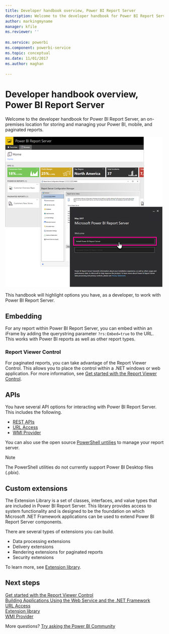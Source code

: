 ```yaml
---
title: Developer handbook overview, Power BI Report Server
description: Welcome to the developer handbook for Power BI Report Server, an on-premises location for storing and managing your Power BI, mobile, and paginated reports.
author: markingmyname
manager: kfile
ms.reviewer: ''

ms.service: powerbi
ms.component: powerbi-service
ms.topic: conceptual
ms.date: 11/01/2017
ms.author: maghan

---
```

# Developer handbook overview, Power BI Report Server
Welcome to the developer handbook for Power BI Report Server, an on-premises location for storing and managing your Power BI, mobile, and paginated reports.

![](media/developer-handbook-overview/admin-handbook.png)

This handbook will highlight options you have, as a developer, to work with Power BI Report Server.

## Embedding
For any report within Power BI Report Server, you can embed within an iFrame by adding the querystring parameter `?rs:Embed=true` to the URL. This works with Power BI reports as well as other report types.

### Report Viewer Control
For paginated reports, you can take advantage of the Report Viewer Control. This allows you to place the control within a .NET windows or web application. For more information, see [Get started with the Report Viewer Control](https://docs.microsoft.com/sql/reporting-services/application-integration/integrating-reporting-services-using-reportviewer-controls-get-started).

## APIs
You have several API options for interacting with Power BI Report Server. This includes the following.

* [REST APIs](rest-api.md)
* [URL Access](https://docs.microsoft.com/sql/reporting-services/url-access-ssrs)
* [WMI Provider](https://docs.microsoft.com/sql/reporting-services/wmi-provider-library-reference/reporting-services-wmi-provider-library-reference-ssrs)

You can also use the open source [PowerShell untilies](https://github.com/Microsoft/ReportingServicesTools) to manage your report server.

> [!NOTE]
> The PowerShell utilities do not currently support Power BI Desktop files (.pbix).
> 
> 

## Custom extensions
The Extension Library is a set of classes, interfaces, and value types that are included in Power BI Report Server. This library provides access to system functionality and is designed to be the foundation on which Microsoft .NET Framework applications can be used to extend Power BI Report Server components.

There are several types of extensions you can build.

* Data processing extensions
* Delivery extensions
* Rendering extensions for paginated reports
* Security extensions

To learn more, see [Extension library](https://docs.microsoft.com/sql/reporting-services/extensions/reporting-services-extension-library).

## Next steps
[Get started with the Report Viewer Control](https://docs.microsoft.com/sql/reporting-services/application-integration/integrating-reporting-services-using-reportviewer-controls-get-started)  
[Building Applications Using the Web Service and the .NET Framework](https://docs.microsoft.com/sql/reporting-services/report-server-web-service/net-framework/building-applications-using-the-web-service-and-the-net-framework)  
[URL Access](https://docs.microsoft.com/sql/reporting-services/url-access-ssrs)  
[Extension library](https://docs.microsoft.com/sql/reporting-services/extensions/reporting-services-extension-library)  
[WMI Provider](https://docs.microsoft.com/sql/reporting-services/wmi-provider-library-reference/reporting-services-wmi-provider-library-reference-ssrs)

More questions? [Try asking the Power BI Community](https://community.powerbi.com/)

